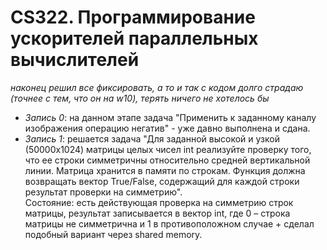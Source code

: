 # CS322. Программирование ускорителей параллельных вычислителей
*наконец решил все фиксировать, а то и так с кодом долго страдаю (точнее с тем, что он на w10), терять ничего не хотелось бы*  
* *Запись 0*: на данном этапе задача "Применить к заданному каналу изображения операцию негатив" - уже давно выполнена и сдана.
* *Запись 1*: решается задача "Для заданной высокой и узкой (50000x1024) матрицы целых чисел int реализуйте проверку того, что ее строки симметричны относительно средней вертикальной линии. Матрица хранится в памяти по строкам. Функция должна возвращать вектор True/False, содержащий для каждой строки результат проверки на симметрию".  
Состояние: есть действующая проверка на симметрию строк матрицы, результат записывается в вектор int, где 0 – строка матрицы не симметрична и 1 в противоположном случае + сделал подобный вариант через shared memory. 
